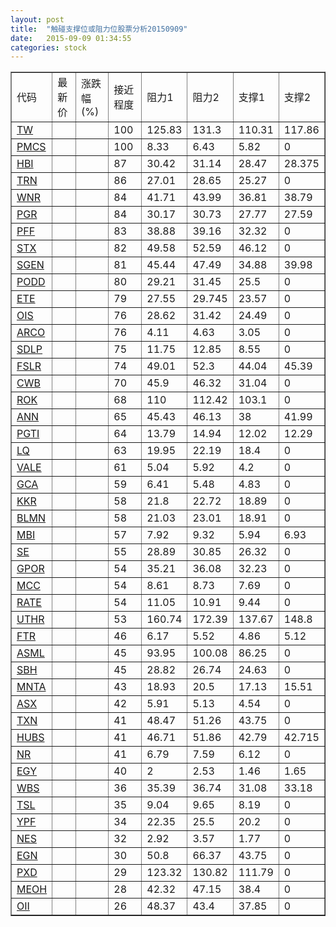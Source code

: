 ```yaml
---
layout: post
title:  "触碰支撑位或阻力位股票分析20150909"
date:   2015-09-09 01:34:55
categories: stock
---
```

<script type="text/javascript">
var stockList = []
stockList.push('gb_tw');
stockList.push('gb_pmcs');
stockList.push('gb_hbi');
stockList.push('gb_trn');
stockList.push('gb_wnr');
stockList.push('gb_pgr');
stockList.push('gb_pff');
stockList.push('gb_stx');
stockList.push('gb_sgen');
stockList.push('gb_podd');
stockList.push('gb_ete');
stockList.push('gb_ois');
stockList.push('gb_arco');
stockList.push('gb_sdlp');
stockList.push('gb_fslr');
stockList.push('gb_cwb');
stockList.push('gb_rok');
stockList.push('gb_ann');
stockList.push('gb_pgti');
stockList.push('gb_lq');
stockList.push('gb_vale');
stockList.push('gb_gca');
stockList.push('gb_kkr');
stockList.push('gb_blmn');
stockList.push('gb_mbi');
stockList.push('gb_se');
stockList.push('gb_gpor');
stockList.push('gb_mcc');
stockList.push('gb_rate');
stockList.push('gb_uthr');
stockList.push('gb_ftr');
stockList.push('gb_asml');
stockList.push('gb_sbh');
stockList.push('gb_mnta');
stockList.push('gb_asx');
stockList.push('gb_txn');
stockList.push('gb_hubs');
stockList.push('gb_nr');
stockList.push('gb_egy');
stockList.push('gb_wbs');
stockList.push('gb_tsl');
stockList.push('gb_ypf');
stockList.push('gb_nes');
stockList.push('gb_egn');
stockList.push('gb_pxd');
stockList.push('gb_meoh');
stockList.push('gb_oii');
</script>
<table border="1">
 <tr>
 <td>代码</td>
 <td>最新价</td>
 <td>涨跌幅(%)</td>
 <td>接近程度</td>
 <td>阻力1</td>
 <td>阻力2</td>
 <td>支撑1</td>
 <td>支撑2</td>
</tr>
  <tr id="tw" class="green">
  <td><a href="http://stock.finance.sina.com.cn/usstock/quotes/TW.html" target="_blank">TW</a></td><td></td><td></td><td>100</td><td>125.83</td><td>131.3</td><td>110.31</td><td>117.86</td></tr>
  <tr id="pmcs" class="red">
  <td><a href="http://stock.finance.sina.com.cn/usstock/quotes/PMCS.html" target="_blank">PMCS</a></td><td></td><td></td><td>100</td><td>8.33</td><td>6.43</td><td>5.82</td><td>0</td></tr>
  <tr id="hbi" class="red">
  <td><a href="http://stock.finance.sina.com.cn/usstock/quotes/HBI.html" target="_blank">HBI</a></td><td></td><td></td><td>87</td><td>30.42</td><td>31.14</td><td>28.47</td><td>28.375</td></tr>
  <tr id="trn" class="red">
  <td><a href="http://stock.finance.sina.com.cn/usstock/quotes/TRN.html" target="_blank">TRN</a></td><td></td><td></td><td>86</td><td>27.01</td><td>28.65</td><td>25.27</td><td>0</td></tr>
  <tr id="wnr" class="red">
  <td><a href="http://stock.finance.sina.com.cn/usstock/quotes/WNR.html" target="_blank">WNR</a></td><td></td><td></td><td>84</td><td>41.71</td><td>43.99</td><td>36.81</td><td>38.79</td></tr>
  <tr id="pgr" class="red">
  <td><a href="http://stock.finance.sina.com.cn/usstock/quotes/PGR.html" target="_blank">PGR</a></td><td></td><td></td><td>84</td><td>30.17</td><td>30.73</td><td>27.77</td><td>27.59</td></tr>
  <tr id="pff" class="green">
  <td><a href="http://stock.finance.sina.com.cn/usstock/quotes/PFF.html" target="_blank">PFF</a></td><td></td><td></td><td>83</td><td>38.88</td><td>39.16</td><td>32.32</td><td>0</td></tr>
  <tr id="stx" class="green">
  <td><a href="http://stock.finance.sina.com.cn/usstock/quotes/STX.html" target="_blank">STX</a></td><td></td><td></td><td>82</td><td>49.58</td><td>52.59</td><td>46.12</td><td>0</td></tr>
  <tr id="sgen" class="green">
  <td><a href="http://stock.finance.sina.com.cn/usstock/quotes/SGEN.html" target="_blank">SGEN</a></td><td></td><td></td><td>81</td><td>45.44</td><td>47.49</td><td>34.88</td><td>39.98</td></tr>
  <tr id="podd" class="red">
  <td><a href="http://stock.finance.sina.com.cn/usstock/quotes/PODD.html" target="_blank">PODD</a></td><td></td><td></td><td>80</td><td>29.21</td><td>31.45</td><td>25.5</td><td>0</td></tr>
  <tr id="ete" class="red">
  <td><a href="http://stock.finance.sina.com.cn/usstock/quotes/ETE.html" target="_blank">ETE</a></td><td></td><td></td><td>79</td><td>27.55</td><td>29.745</td><td>23.57</td><td>0</td></tr>
  <tr id="ois" class="red">
  <td><a href="http://stock.finance.sina.com.cn/usstock/quotes/OIS.html" target="_blank">OIS</a></td><td></td><td></td><td>76</td><td>28.62</td><td>31.42</td><td>24.49</td><td>0</td></tr>
  <tr id="arco" class="red">
  <td><a href="http://stock.finance.sina.com.cn/usstock/quotes/ARCO.html" target="_blank">ARCO</a></td><td></td><td></td><td>76</td><td>4.11</td><td>4.63</td><td>3.05</td><td>0</td></tr>
  <tr id="sdlp" class="red">
  <td><a href="http://stock.finance.sina.com.cn/usstock/quotes/SDLP.html" target="_blank">SDLP</a></td><td></td><td></td><td>75</td><td>11.75</td><td>12.85</td><td>8.55</td><td>0</td></tr>
  <tr id="fslr" class="green">
  <td><a href="http://stock.finance.sina.com.cn/usstock/quotes/FSLR.html" target="_blank">FSLR</a></td><td></td><td></td><td>74</td><td>49.01</td><td>52.3</td><td>44.04</td><td>45.39</td></tr>
  <tr id="cwb" class="green">
  <td><a href="http://stock.finance.sina.com.cn/usstock/quotes/CWB.html" target="_blank">CWB</a></td><td></td><td></td><td>70</td><td>45.9</td><td>46.32</td><td>31.04</td><td>0</td></tr>
  <tr id="rok" class="red">
  <td><a href="http://stock.finance.sina.com.cn/usstock/quotes/ROK.html" target="_blank">ROK</a></td><td></td><td></td><td>68</td><td>110</td><td>112.42</td><td>103.1</td><td>0</td></tr>
  <tr id="ann" class="red">
  <td><a href="http://stock.finance.sina.com.cn/usstock/quotes/ANN.html" target="_blank">ANN</a></td><td></td><td></td><td>65</td><td>45.43</td><td>46.13</td><td>38</td><td>41.99</td></tr>
  <tr id="pgti" class="red">
  <td><a href="http://stock.finance.sina.com.cn/usstock/quotes/PGTI.html" target="_blank">PGTI</a></td><td></td><td></td><td>64</td><td>13.79</td><td>14.94</td><td>12.02</td><td>12.29</td></tr>
  <tr id="lq" class="green">
  <td><a href="http://stock.finance.sina.com.cn/usstock/quotes/LQ.html" target="_blank">LQ</a></td><td></td><td></td><td>63</td><td>19.95</td><td>22.19</td><td>18.4</td><td>0</td></tr>
  <tr id="vale" class="red">
  <td><a href="http://stock.finance.sina.com.cn/usstock/quotes/VALE.html" target="_blank">VALE</a></td><td></td><td></td><td>61</td><td>5.04</td><td>5.92</td><td>4.2</td><td>0</td></tr>
  <tr id="gca" class="green">
  <td><a href="http://stock.finance.sina.com.cn/usstock/quotes/GCA.html" target="_blank">GCA</a></td><td></td><td></td><td>59</td><td>6.41</td><td>5.48</td><td>4.83</td><td>0</td></tr>
  <tr id="kkr" class="green">
  <td><a href="http://stock.finance.sina.com.cn/usstock/quotes/KKR.html" target="_blank">KKR</a></td><td></td><td></td><td>58</td><td>21.8</td><td>22.72</td><td>18.89</td><td>0</td></tr>
  <tr id="blmn" class="red">
  <td><a href="http://stock.finance.sina.com.cn/usstock/quotes/BLMN.html" target="_blank">BLMN</a></td><td></td><td></td><td>58</td><td>21.03</td><td>23.01</td><td>18.91</td><td>0</td></tr>
  <tr id="mbi" class="green">
  <td><a href="http://stock.finance.sina.com.cn/usstock/quotes/MBI.html" target="_blank">MBI</a></td><td></td><td></td><td>57</td><td>7.92</td><td>9.32</td><td>5.94</td><td>6.93</td></tr>
  <tr id="se" class="red">
  <td><a href="http://stock.finance.sina.com.cn/usstock/quotes/SE.html" target="_blank">SE</a></td><td></td><td></td><td>55</td><td>28.89</td><td>30.85</td><td>26.32</td><td>0</td></tr>
  <tr id="gpor" class="green">
  <td><a href="http://stock.finance.sina.com.cn/usstock/quotes/GPOR.html" target="_blank">GPOR</a></td><td></td><td></td><td>54</td><td>35.21</td><td>36.08</td><td>32.23</td><td>0</td></tr>
  <tr id="mcc" class="red">
  <td><a href="http://stock.finance.sina.com.cn/usstock/quotes/MCC.html" target="_blank">MCC</a></td><td></td><td></td><td>54</td><td>8.61</td><td>8.73</td><td>7.69</td><td>0</td></tr>
  <tr id="rate" class="red">
  <td><a href="http://stock.finance.sina.com.cn/usstock/quotes/RATE.html" target="_blank">RATE</a></td><td></td><td></td><td>54</td><td>11.05</td><td>10.91</td><td>9.44</td><td>0</td></tr>
  <tr id="uthr" class="green">
  <td><a href="http://stock.finance.sina.com.cn/usstock/quotes/UTHR.html" target="_blank">UTHR</a></td><td></td><td></td><td>53</td><td>160.74</td><td>172.39</td><td>137.67</td><td>148.8</td></tr>
  <tr id="ftr" class="red">
  <td><a href="http://stock.finance.sina.com.cn/usstock/quotes/FTR.html" target="_blank">FTR</a></td><td></td><td></td><td>46</td><td>6.17</td><td>5.52</td><td>4.86</td><td>5.12</td></tr>
  <tr id="asml" class="red">
  <td><a href="http://stock.finance.sina.com.cn/usstock/quotes/ASML.html" target="_blank">ASML</a></td><td></td><td></td><td>45</td><td>93.95</td><td>100.08</td><td>86.25</td><td>0</td></tr>
  <tr id="sbh" class="red">
  <td><a href="http://stock.finance.sina.com.cn/usstock/quotes/SBH.html" target="_blank">SBH</a></td><td></td><td></td><td>45</td><td>28.82</td><td>26.74</td><td>24.63</td><td>0</td></tr>
  <tr id="mnta" class="green">
  <td><a href="http://stock.finance.sina.com.cn/usstock/quotes/MNTA.html" target="_blank">MNTA</a></td><td></td><td></td><td>43</td><td>18.93</td><td>20.5</td><td>17.13</td><td>15.51</td></tr>
  <tr id="asx" class="red">
  <td><a href="http://stock.finance.sina.com.cn/usstock/quotes/ASX.html" target="_blank">ASX</a></td><td></td><td></td><td>42</td><td>5.91</td><td>5.13</td><td>4.54</td><td>0</td></tr>
  <tr id="txn" class="green">
  <td><a href="http://stock.finance.sina.com.cn/usstock/quotes/TXN.html" target="_blank">TXN</a></td><td></td><td></td><td>41</td><td>48.47</td><td>51.26</td><td>43.75</td><td>0</td></tr>
  <tr id="hubs" class="green">
  <td><a href="http://stock.finance.sina.com.cn/usstock/quotes/HUBS.html" target="_blank">HUBS</a></td><td></td><td></td><td>41</td><td>46.71</td><td>51.86</td><td>42.79</td><td>42.715</td></tr>
  <tr id="nr" class="red">
  <td><a href="http://stock.finance.sina.com.cn/usstock/quotes/NR.html" target="_blank">NR</a></td><td></td><td></td><td>41</td><td>6.79</td><td>7.59</td><td>6.12</td><td>0</td></tr>
  <tr id="egy" class="green">
  <td><a href="http://stock.finance.sina.com.cn/usstock/quotes/EGY.html" target="_blank">EGY</a></td><td></td><td></td><td>40</td><td>2</td><td>2.53</td><td>1.46</td><td>1.65</td></tr>
  <tr id="wbs" class="green">
  <td><a href="http://stock.finance.sina.com.cn/usstock/quotes/WBS.html" target="_blank">WBS</a></td><td></td><td></td><td>36</td><td>35.39</td><td>36.74</td><td>31.08</td><td>33.18</td></tr>
  <tr id="tsl" class="red">
  <td><a href="http://stock.finance.sina.com.cn/usstock/quotes/TSL.html" target="_blank">TSL</a></td><td></td><td></td><td>35</td><td>9.04</td><td>9.65</td><td>8.19</td><td>0</td></tr>
  <tr id="ypf" class="red">
  <td><a href="http://stock.finance.sina.com.cn/usstock/quotes/YPF.html" target="_blank">YPF</a></td><td></td><td></td><td>34</td><td>22.35</td><td>25.5</td><td>20.2</td><td>0</td></tr>
  <tr id="nes" class="red">
  <td><a href="http://stock.finance.sina.com.cn/usstock/quotes/NES.html" target="_blank">NES</a></td><td></td><td></td><td>32</td><td>2.92</td><td>3.57</td><td>1.77</td><td>0</td></tr>
  <tr id="egn" class="red">
  <td><a href="http://stock.finance.sina.com.cn/usstock/quotes/EGN.html" target="_blank">EGN</a></td><td></td><td></td><td>30</td><td>50.8</td><td>66.37</td><td>43.75</td><td>0</td></tr>
  <tr id="pxd" class="red">
  <td><a href="http://stock.finance.sina.com.cn/usstock/quotes/PXD.html" target="_blank">PXD</a></td><td></td><td></td><td>29</td><td>123.32</td><td>130.82</td><td>111.79</td><td>0</td></tr>
  <tr id="meoh" class="green">
  <td><a href="http://stock.finance.sina.com.cn/usstock/quotes/MEOH.html" target="_blank">MEOH</a></td><td></td><td></td><td>28</td><td>42.32</td><td>47.15</td><td>38.4</td><td>0</td></tr>
  <tr id="oii" class="red">
  <td><a href="http://stock.finance.sina.com.cn/usstock/quotes/OII.html" target="_blank">OII</a></td><td></td><td></td><td>26</td><td>48.37</td><td>43.4</td><td>37.85</td><td>0</td></tr>
</table>
